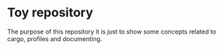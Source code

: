 # Toy repository
The purpose of this repository it is just to show some concepts related to cargo, profiles and documenting.